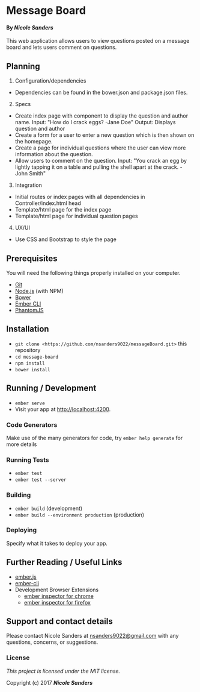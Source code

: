 # Message Board

#### By _**Nicole Sanders**_

This web application allows users to view questions posted on a message board and lets users comment on questions.


## Planning

1. Configuration/dependencies
  * Dependencies can be found in the bower.json and package.json files.

2. Specs
  * Create index page with component to display the question and author name.
  Input: "How do I crack eggs? -Jane Doe"
  Output: Displays question and author
  * Create a form for a user to enter a new question which is then shown on the homepage.
  * Create a page for individual questions where the user can view more information about the question.
  * Allow users to comment on the question.
  Input: "You crack an egg by lightly tapping it on a table and pulling the shell apart at the crack. - John Smith"

3. Integration
  * Initial routes or index pages with all dependencies in Controller/index.html head
  * Template/html page for the index page
  * Template/html page for individual question pages

4. UX/UI
  * Use CSS and Bootstrap to style the page

<!-- 5. Polish
  * Refactor minor portion of...
  * Delete unused...
  * Make README awesome -->

## Prerequisites

You will need the following things properly installed on your computer.

* [Git](https://git-scm.com/)
* [Node.js](https://nodejs.org/) (with NPM)
* [Bower](https://bower.io/)
* [Ember CLI](https://ember-cli.com/)
* [PhantomJS](http://phantomjs.org/)

## Installation

* `git clone <https://github.com/nsanders9022/messageBoard.git>` this repository
* `cd message-board`
* `npm install`
* `bower install`

## Running / Development

* `ember serve`
* Visit your app at [http://localhost:4200](http://localhost:4200).

### Code Generators

Make use of the many generators for code, try `ember help generate` for more details

### Running Tests

* `ember test`
* `ember test --server`

### Building

* `ember build` (development)
* `ember build --environment production` (production)

### Deploying

Specify what it takes to deploy your app.

## Further Reading / Useful Links

* [ember.js](http://emberjs.com/)
* [ember-cli](https://ember-cli.com/)
* Development Browser Extensions
  * [ember inspector for chrome](https://chrome.google.com/webstore/detail/ember-inspector/bmdblncegkenkacieihfhpjfppoconhi)
  * [ember inspector for firefox](https://addons.mozilla.org/en-US/firefox/addon/ember-inspector/)

## Support and contact details

Please contact Nicole Sanders at nsanders9022@gmail.com with any questions, concerns, or suggestions.


### License

*This project is licensed under the MIT license.*

Copyright (c) 2017 **_Nicole Sanders_**
